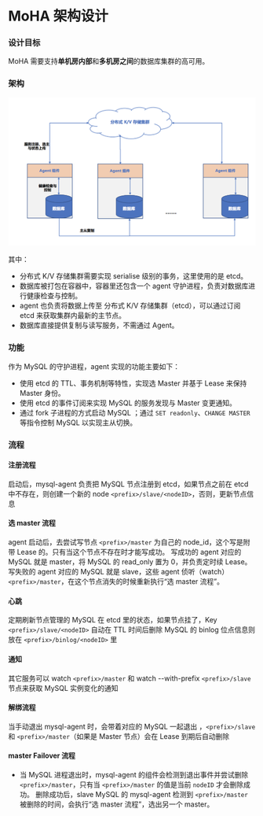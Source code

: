 # MoHA 架构设计

### 设计目标
MoHA 需要支持**单机房内部**和**多机房之间**的数据库集群的高可用。

### 架构

![MoHA架构](./architecture.png)

其中：
- 分布式 K/V 存储集群需要实现 serialise 级别的事务，这里使用的是 etcd。
- 数据库被打包在容器中，容器里还包含一个 agent 守护进程，负责对数据库进行健康检查与控制。
- agent 也负责将数据上传至 分布式 K/V 存储集群（etcd），可以通过订阅 etcd 来获取集群内最新的主节点。
- 数据库直接提供复制与读写服务，不需通过 Agent。

### 功能

作为 MySQL 的守护进程，agent 实现的功能主要如下：

- 使用 etcd 的 TTL、事务机制等特性，实现选 Master 并基于 Lease 来保持 Master 身份。
- 使用 etcd 的事件订阅来实现 MySQL 的服务发现与 Master 变更通知。
- 通过 fork 子进程的方式启动 MySQL ；通过 `SET readonly`、`CHANGE MASTER` 等指令控制 MySQL 以实现主从切换。

### 流程

#### 注册流程

启动后，mysql-agent 负责把 MySQL 节点注册到 etcd，如果节点之前在 etcd 中不存在，则创建一个新的 node `<prefix>/slave/<nodeID>`，否则，更新节点信息

#### 选 master 流程
agent 启动后，去尝试写节点 `<prefix>/master` 为自己的 node_id，这个写是附带 Lease 的。只有当这个节点不存在时才能写成功。
写成功的 agent 对应的 MySQL 就是 master，将 MySQL 的 read_only 置为 0，并负责定时续 Lease。
写失败的 agent 对应的 MySQL 就是 slave，这些 agent 侦听（watch）`<prefix>/master`，在这个节点消失的时候重新执行“选 master 流程”。


#### 心跳

定期刷新节点管理的 MySQL 在 etcd 里的状态，如果节点挂了，Key `<prefix>/slave/<nodeID>` 自动在 TTL 时间后删除
MySQL 的 binlog 位点信息则放在 `<prefix>/binlog/<nodeID>` 里

#### 通知

其它服务可以 watch `<prefix>/master` 和 watch --with-prefix `<prefix>/slave` 节点来获取 MySQL 实例变化的通知

#### 解绑流程

当手动退出 mysql-agent 时，会带着对应的 MySQL 一起退出 ，`<prefix>/slave` 和 `<prefix>/master`（如果是 Master 节点）会在 Lease 到期后自动删除

#### master Failover 流程

- 当 MySQL 进程退出时，mysql-agent 的组件会检测到退出事件并尝试删除 `<prefix>/master`，只有当 `<prefix>/master` 的值是当前 `nodeID` 才会删除成功。
删除成功后，slave MySQL 的 mysql-agent 检测到 `<prefix>/master` 被删除的时间，会执行“选 master 流程”，选出另一个 master。



